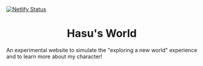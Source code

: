[![Netlify Status](https://api.netlify.com/api/v1/badges/8ffb07ef-15ef-42ad-ba8c-e92aa794f3ae/deploy-status)](http://hasuworld.netlify.app/)

<h1 align="center">
  Hasu's World
</h1>

An experimental website to simulate the "exploring a new world" experience and to learn more about my character!

